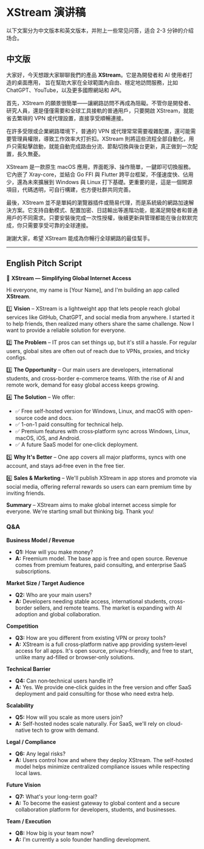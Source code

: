 # XStream 演讲稿

以下文案分为中文版本和英文版本，并附上一些常见问答，适合 2-3 分钟的介绍场合。

## 中文版

大家好，今天想跟大家聊聊我們的產品 **XStream**。它是為開發者和 AI 使用者打造的桌面應用，
旨在幫助大家在全球範圍內自由、穩定地訪問服務，比如 ChatGPT、YouTube，以及更多國際網站和 API。

首先，XStream 的願景很簡單——讓網路訪問不再成為阻礙。不管你是開發者、研究人員，還是僅僅需要和全球工具接軌的普通用戶，只要開啟 XStream，就能省去繁瑣的 VPN 或代理設置，直接享受順暢連接。

在許多受限或企業網路環境下，普通的 VPN 或代理常常需要複雜配置，還可能需要管理員權限，導致工作效率大打折扣。XStream 則將這些流程全部自動化，用戶只需點擊啟動，就能自動完成路由分流、節點切換與後台更新，真正做到一次配置，長久無憂。

XStream 是一款原生 macOS 應用，界面乾淨、操作簡單，一鍵即可切換服務。它內嵌了 Xray-core，並結合 Go FFI 與 Flutter 跨平台框架，不僅速度快、佔用少，還為未來擴展到 Windows 與 Linux 打下基礎。更重要的是，這是一個開源項目，代碼透明，可自行構建，也方便社群共同完善。

最後，XStream 並不是單純的瀏覽器插件或簡易代理，而是系統級的網路加速解決方案。它支持自動模式、配置加密、日誌輸出等進階功能，能滿足開發者和普通用戶的不同需求。只要安裝後完成一次性授權，後續更新與管理都能在後台默默完成，你只需要享受可靠的全球連接。

謝謝大家，希望 XStream 能成為你暢行全球網路的最佳幫手。

---

## English Pitch Script

🎤 **XStream — Simplifying Global Internet Access**

Hi everyone, my name is [Your Name], and I'm building an app called **XStream**.

1️⃣ **Vision** – XStream is a lightweight app that lets people reach global services like GitHub, ChatGPT, and social media from anywhere. I started it to help friends, then realized many others share the same challenge. Now I want to provide a reliable solution for everyone.

2️⃣ **The Problem** – IT pros can set things up, but it's still a hassle. For regular users, global sites are often out of reach due to VPNs, proxies, and tricky configs.

3️⃣ **The Opportunity** – Our main users are developers, international students, and cross-border e-commerce teams. With the rise of AI and remote work, demand for easy global access keeps growing.

4️⃣ **The Solution** – We offer:
- ✅ Free self-hosted version for Windows, Linux, and macOS with open-source code and docs.
- ✅ 1-on-1 paid consulting for technical help.
- ✅ Premium features with cross‑platform sync across Windows, Linux, macOS, iOS, and Android.
- ✅ A future SaaS model for one‑click deployment.

5️⃣ **Why It's Better** – One app covers all major platforms, syncs with one account, and stays ad‑free even in the free tier.

6️⃣ **Sales & Marketing** – We'll publish XStream in app stores and promote via social media, offering referral rewards so users can earn premium time by inviting friends.

**Summary** – XStream aims to make global internet access simple for everyone. We're starting small but thinking big. Thank you!

### Q&A

**Business Model / Revenue**
- **Q1:** How will you make money?
- **A:** Freemium model. The base app is free and open source. Revenue comes from premium features, paid consulting, and enterprise SaaS subscriptions.

**Market Size / Target Audience**
- **Q2:** Who are your main users?
- **A:** Developers needing stable access, international students, cross-border sellers, and remote teams. The market is expanding with AI adoption and global collaboration.

**Competition**
- **Q3:** How are you different from existing VPN or proxy tools?
- **A:** XStream is a full cross‑platform native app providing system‑level access for all apps. It's open source, privacy‑friendly, and free to start, unlike many ad-filled or browser‑only solutions.

**Technical Barrier**
- **Q4:** Can non‑technical users handle it?
- **A:** Yes. We provide one‑click guides in the free version and offer SaaS deployment and paid consulting for those who need extra help.

**Scalability**
- **Q5:** How will you scale as more users join?
- **A:** Self-hosted nodes scale naturally. For SaaS, we'll rely on cloud-native tech to grow with demand.

**Legal / Compliance**
- **Q6:** Any legal risks?
- **A:** Users control how and where they deploy XStream. The self-hosted model helps minimize centralized compliance issues while respecting local laws.

**Future Vision**
- **Q7:** What's your long-term goal?
- **A:** To become the easiest gateway to global content and a secure collaboration platform for developers, students, and businesses.

**Team / Execution**
- **Q8:** How big is your team now?
- **A:** I'm currently a solo founder handling development.
